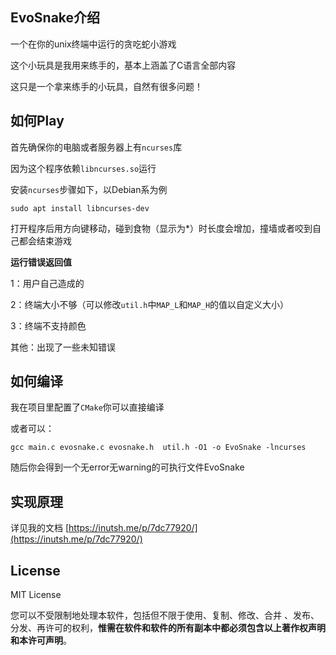 ## EvoSnake介绍

一个在你的unix终端中运行的贪吃蛇小游戏

这个小玩具是我用来练手的，基本上涵盖了C语言全部内容

这只是一个拿来练手的小玩具，自然有很多问题！

## 如何Play

首先确保你的电脑或者服务器上有`ncurses`库

因为这个程序依赖`libncurses.so`运行

安装`ncurses`步骤如下，以Debian系为例

```shell
sudo apt install libncurses-dev
```

打开程序后用方向键移动，碰到食物（显示为*）时长度会增加，撞墙或者咬到自己都会结束游戏

**运行错误返回值**

1：用户自己造成的

2：终端大小不够（可以修改`util.h`中`MAP_L`和`MAP_H`的值以自定义大小）

3：终端不支持颜色

其他：出现了一些未知错误

## 如何编译

我在项目里配置了`CMake`你可以直接编译

或者可以：

```
gcc main.c evosnake.c evosnake.h  util.h -O1 -o EvoSnake -lncurses
```

随后你会得到一个无error无warning的可执行文件EvoSnake

## 实现原理

详见我的文档 [https://inutsh.me/p/7dc77920/](https://inutsh.me/p/7dc77920/)

## License

MIT License

您可以不受限制地处理本软件，包括但不限于使用、复制、修改、合并 、发布、分发、再许可的权利，**惟需在软件和软件的所有副本中都必须包含以上著作权声明和本许可声明**。
